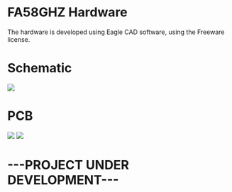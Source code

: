# FA58GHZ Hardware

The hardware is developed using Eagle CAD software, using the Freeware license.

# Schematic
![](https://github.com/freakyattic/FA58GHZ-VideoReceiver/blob/master/Hardware/FA58GHZ-Schematic.png)

# PCB
![](https://github.com/freakyattic/FA58GHZ-VideoReceiver/blob/master/Hardware/Pictures/FA58GHZ_PCB.jpg)
![](https://github.com/freakyattic/FA58GHZ-VideoReceiver/blob/master/Hardware/FA58GHZ-PCB.png)

# ---PROJECT UNDER DEVELOPMENT---

